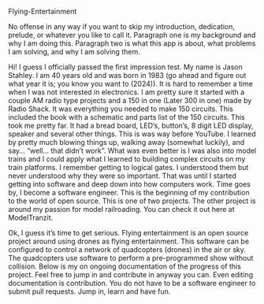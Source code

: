 Flying-Entertainment

No offense in any way if you want to skip my introduction, dedication, prelude, or whatever you like to call it.  Paragraph one is my background and why I am doing this. Paragraph two is what this app is about, what problems I am solving, and why I am solving them. 
 
Hi! I guess I officially passed the first impression test. My name is Jason Stahley. I am 40 years old and was born in 1983 (go ahead and figure out what year it is; you know you want to (2024)). It is hard to remember a time when I was not interested in electronics. I am pretty sure it started with a couple AM radio type projects and a 150 in one (Later 300 in one) made by Radio Shack. It was everything you needed to make 150 circuits. This included the book with a schematic and parts list of the 150 circuits. This took me pretty far. It had a bread board, LED’s, button’s, 8 digit LED display, speaker and several other things. This is was way before YouTube. I learned by pretty much blowing things up, walking away (somewhat luckily), and say… “well… that didn’t work”. What was even better is I was also into model trains and I could apply what I learned to building complex circuits on my train platforms. I remember getting to logical gates. I understood them but never understood why they were so important. That was until I started getting into software and deep down into how computers work. Time goes by, I become a software engineer. This is the beginning of my contribution to the world of open source. This is one of two projects. The other project is around my passion for model railroading. You can check it out here at ModelTranzit. 

Ok, I guess it’s time to get serious. Flying entertainment is an open source project around using drones as flying entertainment. This software can be configured to control a network of quadcopters (drones) in the air or sky. The quadcopters use software to perform a pre-programmed show without collision. Below is my on ongoing documentation of the progress of this project. Feel free to jump in and contribute in anyway you can. Even editing documentation is contribution. You do not have to be a software engineer to submit pull requests. Jump in, learn and have fun.  
